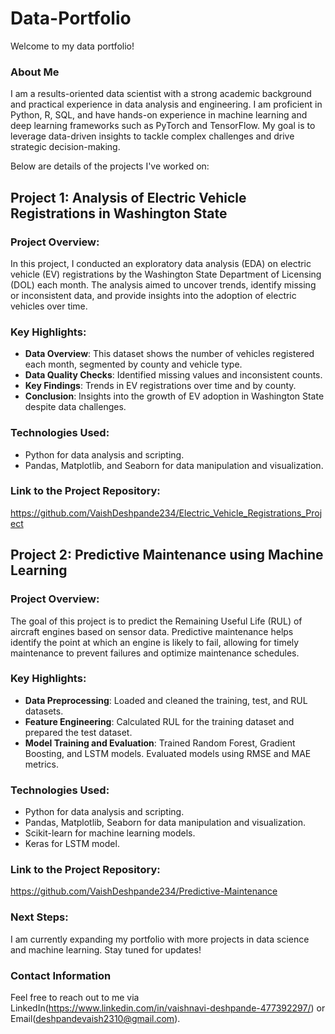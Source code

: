 # Data-Portfolio

Welcome to my data portfolio! 

### About Me

I am a results-oriented data scientist with a strong academic background and practical experience in data analysis and engineering. I am proficient in Python, R, SQL, and have hands-on experience in machine learning and deep learning frameworks such as PyTorch and TensorFlow. My goal is to leverage data-driven insights to tackle complex challenges and drive strategic decision-making.

Below are details of the projects I've worked on:

## Project 1: Analysis of Electric Vehicle Registrations in Washington State

### Project Overview:
In this project, I conducted an exploratory data analysis (EDA) on electric vehicle (EV) registrations by the Washington State Department of Licensing (DOL) each month. The analysis aimed to uncover trends, identify missing or inconsistent data, and provide insights into the adoption of electric vehicles over time.

### Key Highlights:
- **Data Overview**: This dataset shows the number of vehicles registered each month, segmented by county and vehicle type.
- **Data Quality Checks**: Identified missing values and inconsistent counts.
- **Key Findings**: Trends in EV registrations over time and by county.
- **Conclusion**: Insights into the growth of EV adoption in Washington State despite data challenges.

### Technologies Used:
- Python for data analysis and scripting.
- Pandas, Matplotlib, and Seaborn for data manipulation and visualization.

### Link to the Project Repository:
https://github.com/VaishDeshpande234/Electric_Vehicle_Registrations_Project

## Project 2: Predictive Maintenance using Machine Learning

### Project Overview:
The goal of this project is to predict the Remaining Useful Life (RUL) of aircraft engines based on sensor data. Predictive maintenance helps identify the point at which an engine is likely to fail, allowing for timely maintenance to prevent failures and optimize maintenance schedules.

### Key Highlights:
- **Data Preprocessing**: Loaded and cleaned the training, test, and RUL datasets.
- **Feature Engineering**: Calculated RUL for the training dataset and prepared the test dataset.
- **Model Training and Evaluation**: Trained Random Forest, Gradient Boosting, and LSTM models. Evaluated models using RMSE and MAE metrics.

### Technologies Used:
- Python for data analysis and scripting.
- Pandas, Matplotlib, Seaborn for data manipulation and visualization.
- Scikit-learn for machine learning models.
- Keras for LSTM model.

### Link to the Project Repository:
https://github.com/VaishDeshpande234/Predictive-Maintenance

### Next Steps:
I am currently expanding my portfolio with more projects in data science and machine learning. Stay tuned for updates!

### Contact Information
Feel free to reach out to me via LinkedIn(https://www.linkedin.com/in/vaishnavi-deshpande-477392297/) or Email(deshpandevaish2310@gmail.com).
